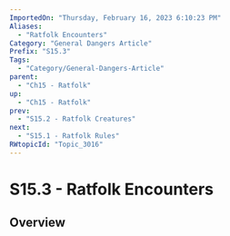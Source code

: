 ```yaml
---
ImportedOn: "Thursday, February 16, 2023 6:10:23 PM"
Aliases:
  - "Ratfolk Encounters"
Category: "General Dangers Article"
Prefix: "S15.3"
Tags:
  - "Category/General-Dangers-Article"
parent:
  - "Ch15 - Ratfolk"
up:
  - "Ch15 - Ratfolk"
prev:
  - "S15.2 - Ratfolk Creatures"
next:
  - "S15.1 - Ratfolk Rules"
RWtopicId: "Topic_3016"
---
```

# S15.3 - Ratfolk Encounters
## Overview
